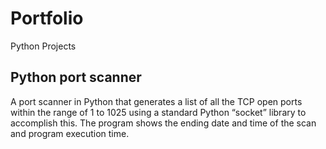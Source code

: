 # Portfolio
Python Projects
## Python port scanner
A port scanner in Python that generates a list of all the TCP open ports within the range of 1 to 1025 using a standard Python “socket” library to accomplish this. The program shows the ending date and time of the scan and program execution time.


